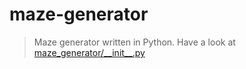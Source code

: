 # maze-generator
> Maze generator written in Python.
> Have a look at [maze\_generator/\_\_init\_\_.py](maze_generator/__init__.py)
